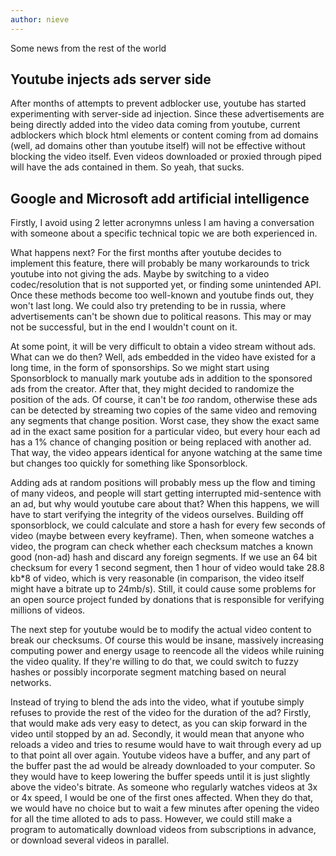 ```yaml
---
author: nieve
---
```

Some news from the rest of the world

## Youtube injects ads server side
After months of attempts to prevent adblocker use, youtube has started experimenting with server-side ad injection. Since these advertisements are being directly added into the video data coming from youtube, current adblockers which block html elements or content coming from ad domains (well, ad domains other than youtube itself) will not be effective without blocking the video itself. Even videos downloaded or proxied through piped will have the ads contained in them. So yeah, that sucks.

## Google and Microsoft add artificial intelligence
Firstly, I avoid using 2 letter acronymns unless I am having a conversation with someone about a specific technical topic we are both experienced in. 


What happens next? For the first months after youtube decides to implement this feature, there will probably be many workarounds to trick youtube into not giving the ads. Maybe by switching to a video codec/resolution that is not supported yet, or finding some unintended API. Once these methods become too well-known and youtube finds out, they won't last long. We could also try pretending to be in russia, where advertisements can't be shown due to political reasons. This may or may not be successful, but in the end I wouldn't count on it.

At some point, it will be very difficult to obtain a video stream without ads. What can we do then? Well, ads embedded in the video have existed for a long time, in the form of sponsorships. So we might start using Sponsorblock to manually mark youtube ads in addition to the sponsored ads from the creator. After that, they might decided to randomize the position of the ads. Of course, it can't be *too* random, otherwise these ads can be detected by streaming two copies of the same video and removing any segments that change position. Worst case, they show the exact same ad in the exact same position for a particular video, but every hour each ad has a 1% chance of changing position or being replaced with another ad. That way, the video appears identical for anyone watching at the same time but changes too quickly for something like Sponsorblock.

Adding ads at random positions will probably mess up the flow and timing of many videos, and people will start getting interrupted mid-sentence with an ad, but why would youtube care about that? When this happens, we will have to start verifying the integrity of the videos ourselves. Building off sponsorblock, we could calculate and store a hash for every few seconds of video (maybe between every keyframe). Then, when someone watches a video, the program can check whether each checksum matches a known good (non-ad) hash and discard any foreign segments. If we use an 64 bit checksum for every 1 second segment, then 1 hour of video would take 28.8 kb*8 of video, which is very reasonable (in comparison, the video itself might have a bitrate up to 24mb/s). Still, it could cause some problems for an open source project funded by donations that is responsible for verifying millions of videos.

The next step for youtube would be to modify the actual video content to break our checksums. Of course this would be insane, massively increasing computing power and energy usage to reencode all the videos while ruining the video quality. If they're willing to do that, we could switch to fuzzy hashes or possibly incorporate segment matching based on neural networks.

Instead of trying to blend the ads into the video, what if youtube simply refuses to provide the rest of the video for the duration of the ad? Firstly, that would make ads very easy to detect, as you can skip forward in the video until stopped by an ad. Secondly, it would mean that anyone who reloads a video and tries to resume would have to wait through every ad up to that point all over again. Youtube videos have a buffer, and any part of the buffer past the ad would be already downloaded to your computer. So they would have to keep lowering the buffer speeds until it is just slightly above the video's bitrate. As someone who regularly watches videos at 3x or 4x speed, I would be one of the first ones affected. When they do that, we would have no choice but to wait a few minutes after opening the video for all the time alloted to ads to pass. However, we could still make a program to automatically download videos from subscriptions in advance, or download several videos in parallel.



